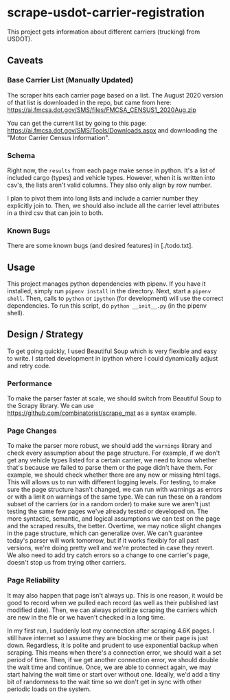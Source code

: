 # scrape-usdot-carrier-registration
This project gets information about different carriers (trucking) from USDOT).

## Caveats
### Base Carrier List (Manually Updated)
The scraper hits each carrier page based on a list.
The August 2020 version of that list is downloaded in the repo, but came from here:
https://ai.fmcsa.dot.gov/SMS/files/FMCSA_CENSUS1_2020Aug.zip

You can get the current list by going to this page:
https://ai.fmcsa.dot.gov/SMS/Tools/Downloads.aspx and downloading the "Motor Carrier Census Information".

### Schema
Right now, the `results` from each page make sense in python.
It's a list of included cargo (types) and vehicle types.
However, when it is written into csv's, the lists aren't valid columns.
They also only align by row number.

I plan to pivot them into long lists and include a carrier number they explicitly join to.
Then, we should also include all the carrier level attributes in a third csv that can join to both.

### Known Bugs
There are some known bugs (and desired features) in [./todo.txt].

## Usage
This project manages python dependencies with pipenv.
If you have it installed, simply run `pipenv install` in the directory.
Next, start a `pipenv shell`.
Then, calls to `python` or `ipython` (for development) will use the correct dependencies.
To run this script, do `python __init__.py` (in the pipenv shell).

## Design / Strategy
To get going quickly, I used Beautiful Soup which is very flexible and easy to write.
I started development in ipython where I could dynamically adjust and retry code.

### Performance
To make the parser faster at scale, we should switch from Beautiful Soup to the Scrapy library.
We can use https://github.com/combinatorist/scrape_mat as a syntax example.

### Page Changes
To make the parser more robust, we should add the `warnings` library and check every assumption about the page structure.
For example, if we don't get any vehicle types listed for a certain carrier, we need to know whether that's because we failed to parse them or the page didn't have them.
For example, we should check whether there are any new or missing html tags.
This will allows us to run with different logging levels.
For testing, to make sure the page structure hasn't changed, we can run with warnings as errors or with a limit on warnings of the same type.
We can run these on a random subset of the carriers (or in a random order) to make sure we aren't just testing the same few pages we've already tested or developed on.
The more syntactic, semantic, and logical assumptions we can test on the page and the scraped results, the better.
Overtime, we may notice slight changes in the page structure, which can generalize over.
We can't guarantee today's parser will work tomorrow, but if it works flexibly for all past versions, we're doing pretty well and we're protected in case they revert.
We also need to add try catch errors so a change to one carrier's page, doesn't stop us from trying other carriers.

### Page Reliability
It may also happen that page isn't always up.
This is one reason, it would be good to record when we pulled each record (as well as their published last modified date).
Then, we can always prioritize scraping the carriers which are new in the file or we haven't checked in a long time.

In my first run, I suddenly lost my connection after scraping 4.6K pages.
I still have internet so I assume they are blocking me or their page is just down.
Regardless, it is polite and prudent to use exponential backup when scraping.
This means when there's a connection error, we should wait a set period of time.
Then, if we get another connection error, we should double the wait time and continue.
Once, we are able to connect again, we may start halving the wait time or start over without one.
Ideally, we'd add a tiny bit of randomness to the wait time so we don't get in sync with other periodic loads on the system.

